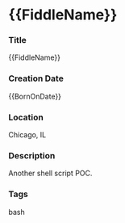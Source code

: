{{FiddleName}}
======

### Title

{{FiddleName}}


### Creation Date

{{BornOnDate}}


### Location

Chicago, IL


### Description

Another shell script POC.


### Tags

bash
